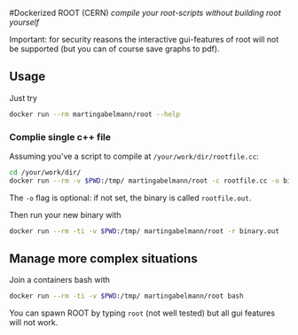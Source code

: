 #Dockerized ROOT (CERN)
_compile your root-scripts without building root yourself_

Important: for security reasons the interactive gui-features of root will not be supported (but you can of course save graphs to pdf).

## Usage
Just try
```bash
docker run --rm martingabelmann/root --help

```

### Complie single c++ file 
Assuming you've a script to compile at ``/your/work/dir/rootfile.cc``:

```bash
cd /your/work/dir/
docker run --rm -v $PWD:/tmp/ martingabelmann/root -c rootfile.cc -o binary.out
```
The ``-o`` flag is optional: if not set, the binary is called ``rootfile.out``.

Then run your new binary with
```bash
docker run --rm -ti -v $PWD:/tmp/ martingabelmann/root -r binary.out
```

## Manage more complex situations
Join a containers bash with

```bash
docker run --rm -ti -v $PWD:/tmp/ martingabelmann/root bash
```

You can spawn ROOT by typing ``root`` (not well tested) but all gui features will not work.
